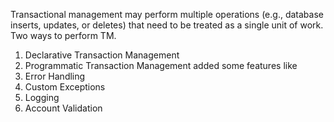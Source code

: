 Transactional management may perform multiple operations (e.g., database inserts, updates, or deletes) that need to be treated as a single unit of work. Two ways to perform TM.
1. Declarative Transaction Management
2. Programmatic Transaction Management
added some features like
  1. Error Handling
  2. Custom Exceptions
  3. Logging
  4. Account Validation
